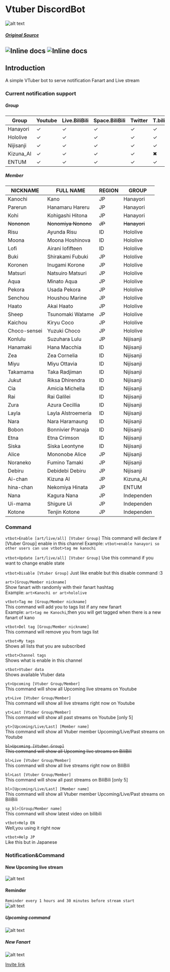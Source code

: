 # Vtuber DiscordBot

![alt text](https://raw.githubusercontent.com/JustHumanz/Vtube_bot/master/Img/go-simp.png "Go-Simp")  
##### [Original Source](https://twitter.com/any_star_/status/1288184424320790528)
![Inline docs](https://badgen.net/badge/Code%20style/Toxic-Asean/blue?icon=github) ![Inline docs](https://badgen.net/badge/Code%20quality/Better%20than%20yandere%20dev%20code/green?icon=github)
----

## Introduction
A simple VTuber bot to serve notification Fanart and Live stream  


### Current notification support


##### Group
| Group     | Youtube | Live.BiliBili | Space.BiliBili | Twitter | T.bilibili | 
|-----------|---------|---------------|----------------|---------|------------|
| Hanayori  | ✓       | ✓             | ✓              | ✓       |✓           |
| Hololive  | ✓       | ✓             | ✓              | ✓       |✓           |
| Nijisanji | ✓       | ✓             | ✓              | ✓       |✓           |
|Kizuna_AI  | ✓       | ✓             |✓                | ✓       |✖           |
|ENTUM  | ✓       | ✓             |✓               | ✓       |✓       |

##### Member

|   NICKNAME   |    FULL NAME     | REGION |   GROUP   |
|--------------|------------------|--------|-----------|
| Kanochi      | Kano             | JP     | Hanayori  |
| Parerun      | Hanamaru Hareru  | JP     | Hanayori  |
| Kohi         | Kohigashi Hitona | JP     | Hanayori  |
|~~Nononon~~      | ~~Nonomiya Nonono~~  | ~~JP~~     | ~~Hanayori~~  |
| Risu         | Ayunda Risu      | ID     | Hololive  |
| Moona        | Moona Hoshinova  | ID     | Hololive  |
| Lofi         | Airani Iofifteen | ID     | Hololive  |
| Buki         | Shirakami Fubuki | JP     | Hololive  |
| Koronen      | Inugami Korone   | JP     | Hololive  |
| Matsuri      | Natsuiro Matsuri | JP     | Hololive  |
| Aqua         | Minato Aqua      | JP     | Hololive  |
| Pekora       | Usada Pekora     | JP     | Hololive  |
| Senchou      | Houshou Marine   | JP     | Hololive  |
| Haato        | Akai Haato       | JP     | Hololive  |
| Sheep        | Tsunomaki Watame | JP     | Hololive  |
| Kaichou      | Kiryu Coco       | JP     | Hololive  |
| Choco-sensei | Yuzuki Choco     | JP     | Hololive  |
| Konlulu      | Suzuhara Lulu    | JP     | Nijisanji |
| Hanamaki     | Hana Macchia     | ID     | Nijisanji |
| Zea          | Zea Cornelia     | ID     | Nijisanji |
| Miyu         | Miyu Ottavia     | ID     | Nijisanji |
| Takamama     | Taka Radjiman    | ID     | Nijisanji |
| Jukut        | Riksa Dhirendra  | ID     | Nijisanji |
| Cia          | Amicia Michella  | ID     | Nijisanji |
| Rai          | Rai Galilei      | ID     | Nijisanji |
| Zura         | Azura Cecillia   | ID     | Nijisanji |
| Layla        | Layla Alstroemeria | ID   | Nijisanji |
| Nara         | Nara Haramaung   | ID     | Nijisanji |
| Bobon        | Bonnivier Pranaja |ID     | Nijisanji |
| Etna         | Etna Crimson     | ID     | Nijisanji |
| Siska        | Siska Leontyne   | ID     | Nijisanji |
| Alice        | Mononobe Alice   | JP     | Nijisanji |
| Noraneko     | Fumino Tamaki    | JP     | Nijisanji |
| Debiru       | Debidebi Debiru  | JP     | Nijisanji |
| Ai-chan      | Kizuna AI        | JP     | Kizuna_AI |
| hina-chan    | Nekomiya Hinata  | JP     | ENTUM     |
| Nana         | Kagura Nana      | JP     | Independen|
| Ui-mama      | Shigure Ui       | JP     | Independen|
| Kotone       | Tenjin Kotone    | JP     | Independen|
### Command
```vtbot>Enable [art/live/all] [Vtuber Group]```
This command will declare if [Vtuber Group] enable in this channel
Example: `vtbot>enable hanayori so other users can use vtbot>tag me kanochi`  

```vtbot>Update [art/live/all] [Vtuber Group]```
Use this command if you want to change enable state  

```vtbot>Disable [Vtuber Group]```
Just like enable but this disable command :3  

```art>[Group/Member nickname]```  
Show fanart with randomly with their fanart hashtag  
Example: `art>Kanochi or art>hololive`  

```vtbot>Tag me [Group/Member nickname]```  
This command will add you to tags list if any new fanart  
Example: ```art>tag me Kanochi```,then you will get tagged when there is a new fanart of kano  

```vtbot>Del tag [Group/Member nickname]```  
This command will remove you from tags list  

```vtbot>My tags```  
Shows all lists that you are subscribed  

```vtbot>Channel tags```  
Shows what is enable in this channel    

```vtbot>Vtuber data```  
Shows available Vtuber data  

```yt>Upcoming [Vtuber Group/Member]```  
This command will show all Upcoming live streams on Youtube  

```yt>Live [Vtuber Group/Member]```  
This command will show all live streams right now on Youtube  

```yt>Last [Vtuber Group/Member]```  
This command will show all past streams on Youtube [only 5]  

```yt>[Upcoming/Live/Last] [Member name]```  
This command will show all Vtuber member Upcoming/Live/Past streams on Youtube  

~~```bl>Upcoming [Vtuber Group]```  
This command will show all Upcoming live streams on BiliBili~~  

```bl>Live [Vtuber Group/Member]```  
This command will show all live streams right now on BiliBili  

```bl>Last [Vtuber Group/Member]```  
This command will show all past streams on BiliBili [only 5]  

```bl>[Upcoming/Live/Last] [Member name]```  
This command will show all Vtuber member Upcoming/Live/Past streams on BiliBili  

```sp_bl>[Group/Member name]```  
This command will show latest video on bilibili  

```vtbot>Help EN```  
Well,you using it right now  

```vtbot>Help JP```  
Like this but in Japanese  

### Notification&Command 
#### New Upcoming live stream
![alt text](https://raw.githubusercontent.com/JustHumanz/Go-simp/master/Img/New%20Upcoming.png "New Upcoming live stream")   

#### Reminder  
```Reminder every 1 hours and 30 minutes before stream start```  
![alt text](https://raw.githubusercontent.com/JustHumanz/Go-simp/master/Img/Reminder.png "Reminder")  

##### Upcoming command
![alt text](https://raw.githubusercontent.com/JustHumanz/Go-simp/master/Img/Youtube%20Upcoming.png "Upcoming command")  

##### New Fanart
![alt text](https://raw.githubusercontent.com/JustHumanz/Go-simp/master/Img/New%20Fanart.png "New fanart")   

[Invite link](https://discord.com/oauth2/authorize?client_id=721964514018590802&permissions=449536&scope=bot)